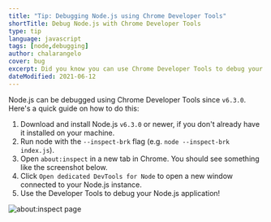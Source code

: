 ```yaml
---
title: "Tip: Debugging Node.js using Chrome Developer Tools"
shortTitle: Debug Node.js with Chrome Developer Tools
type: tip
language: javascript
tags: [node,debugging]
author: chalarangelo
cover: bug
excerpt: Did you know you can use Chrome Developer Tools to debug your Node.js code? Find out how in this short guide.
dateModified: 2021-06-12
---
```


Node.js can be debugged using Chrome Developer Tools since `v6.3.0`. Here's a quick guide on how to do this:

1. Download and install Node.js `v6.3.0` or newer, if you don't already have it installed on your machine.
2. Run node with the `--inspect-brk` flag (e.g. `node --inspect-brk index.js`).
3. Open `about:inspect` in a new tab in Chrome. You should see something like the screenshot below.
4. Click `Open dedicated DevTools for Node` to open a new window connected to your Node.js instance.
5. Use the Developer Tools to debug your Node.js application!

![about:inspect page](./illustrations/chrome-debug-node.png)
